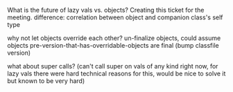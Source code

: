 What is the future of lazy vals vs. objects? Creating this ticket for the meeting.
difference: correlation between object and companion class's self type

why not let objects override each other?
un-finalize objects, could assume objects pre-version-that-has-overridable-objects are final (bump classfile version)

what about super calls? (can't call super on vals of any kind right now, for lazy vals there were hard technical reasons for this, would be nice to solve it but known to be very hard)


